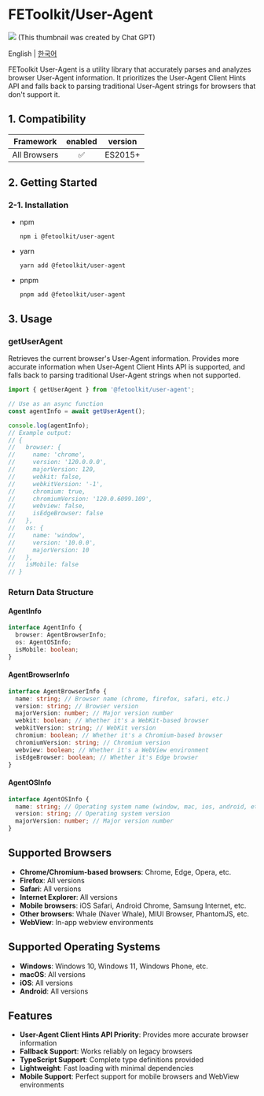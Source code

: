 # FEToolkit/User-Agent

![](https://fejumvuajiwc28287693.gcdn.ntruss.com/fetoolkit/fetoolkit_thumbnail.png)
(This thumbnail was created by Chat GPT)

English | [한국어](./README_kr.md)

FEToolkit User-Agent is a utility library that accurately parses and analyzes browser User-Agent information. It prioritizes the User-Agent Client Hints API and falls back to parsing traditional User-Agent strings for browsers that don't support it.

## 1. Compatibility

|  Framework   | enabled | version |
| :----------: | :-----: | :-----: |
| All Browsers |   ✅    | ES2015+ |

## 2. Getting Started

### 2-1. Installation

- npm
  ```
  npm i @fetoolkit/user-agent
  ```
- yarn
  ```
  yarn add @fetoolkit/user-agent
  ```
- pnpm
  ```
  pnpm add @fetoolkit/user-agent
  ```

## 3. Usage

### getUserAgent

Retrieves the current browser's User-Agent information. Provides more accurate information when User-Agent Client Hints API is supported, and falls back to parsing traditional User-Agent strings when not supported.

```typescript
import { getUserAgent } from '@fetoolkit/user-agent';

// Use as an async function
const agentInfo = await getUserAgent();

console.log(agentInfo);
// Example output:
// {
//   browser: {
//     name: 'chrome',
//     version: '120.0.0.0',
//     majorVersion: 120,
//     webkit: false,
//     webkitVersion: '-1',
//     chromium: true,
//     chromiumVersion: '120.0.6099.109',
//     webview: false,
//     isEdgeBrowser: false
//   },
//   os: {
//     name: 'window',
//     version: '10.0.0',
//     majorVersion: 10
//   },
//   isMobile: false
// }
```

### Return Data Structure

#### AgentInfo

```typescript
interface AgentInfo {
  browser: AgentBrowserInfo;
  os: AgentOSInfo;
  isMobile: boolean;
}
```

#### AgentBrowserInfo

```typescript
interface AgentBrowserInfo {
  name: string; // Browser name (chrome, firefox, safari, etc.)
  version: string; // Browser version
  majorVersion: number; // Major version number
  webkit: boolean; // Whether it's a WebKit-based browser
  webkitVersion: string; // WebKit version
  chromium: boolean; // Whether it's a Chromium-based browser
  chromiumVersion: string; // Chromium version
  webview: boolean; // Whether it's a WebView environment
  isEdgeBrowser: boolean; // Whether it's Edge browser
}
```

#### AgentOSInfo

```typescript
interface AgentOSInfo {
  name: string; // Operating system name (window, mac, ios, android, etc.)
  version: string; // Operating system version
  majorVersion: number; // Major version number
}
```

## Supported Browsers

- **Chrome/Chromium-based browsers**: Chrome, Edge, Opera, etc.
- **Firefox**: All versions
- **Safari**: All versions
- **Internet Explorer**: All versions
- **Mobile browsers**: iOS Safari, Android Chrome, Samsung Internet, etc.
- **Other browsers**: Whale (Naver Whale), MIUI Browser, PhantomJS, etc.
- **WebView**: In-app webview environments

## Supported Operating Systems

- **Windows**: Windows 10, Windows 11, Windows Phone, etc.
- **macOS**: All versions
- **iOS**: All versions
- **Android**: All versions

## Features

- **User-Agent Client Hints API Priority**: Provides more accurate browser information
- **Fallback Support**: Works reliably on legacy browsers
- **TypeScript Support**: Complete type definitions provided
- **Lightweight**: Fast loading with minimal dependencies
- **Mobile Support**: Perfect support for mobile browsers and WebView environments
